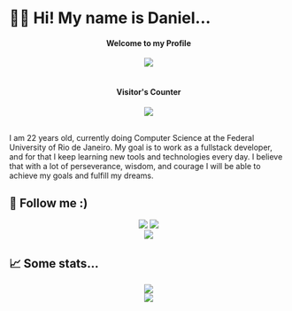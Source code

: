 # 👋🏽 Hi! My name is Daniel...
<h4 align="center">Welcome to my Profile</h4>
<div align="center">
  <img src="https://raw.githubusercontent.com/sagar-viradiya/sagar-viradiya/master/resources/banner.png"/></br></br>
  <h4>Visitor's Counter</h4>
  <img src="https://profile-counter.glitch.me/dmaxadu/count.svg"/>
 </div>
 </br>
<p>I am 22 years old, currently doing Computer Science at the Federal University of Rio de Janeiro. My goal is to work as a fullstack developer, and for that I keep learning new tools and technologies every day. I believe that with a lot of perseverance, wisdom, and courage I will be able to achieve my goals and fulfill my dreams.</p>
<h2> 📱 Follow me :) </h2>
<div align="center">
  <a href="https://instagram.com/dmaxadu"><img src="https://img.shields.io/badge/Instagram-dmaxadu-ff69b4?style=for-the-badge&logo=instagram&labelColor=lightgrey"></a>
  <a href="https://www.deezer.com/br/profile/353056733?origin=activation-journey"><img src="https://img.shields.io/badge/deezer-dmaxadu-red?style=for-the-badge&logo=deezer&labelColor=lightgrey"></a>
 </div>
 <div align="center">
    <a href="https://danielmachado.netlify.app"><img src="https://img.shields.io/badge/my_website-click_here-yellow?style=for-the-badge&labelColor=lightgrey"/></a>
 </div>
 <h2> 📈 Some stats... </h2>
<div align="center">
  <img src="https://github-readme-stats.vercel.app/api?username=dmaxadu&show_icons=true&theme=radical"/>
</div>
<div align="center">
  <img src="https://github-readme-stats.vercel.app/api/top-langs/?username=dmaxadu&theme=radical"/>
 </div>
